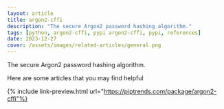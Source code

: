 ```yaml
---
layout: article
title: argon2-cffi
description: "The secure Argon2 password hashing algorithm."
tags: [python, argon2-cffi, pypi argon2-cffi, pypi, references]
date: 2023-12-27
cover: /assets/images/related-articles/general.png
---
```


The secure Argon2 password hashing algorithm.

Here are some articles that you may find helpful

{% include link-preview.html url="https://piptrends.com/package/argon2-cffi"%}